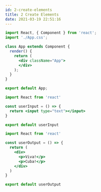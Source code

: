 ```yaml
---
id: 2-create-elements
title: 2 Create Elements
date: 2021-03-19 22:51:16
---
```


```jsx title="App.js"
import React, { Component } from 'react';
import './App.css';

class App extends Component {
  render() {
    return (
      <div className="App">
      </div>
    );
  }
}

export default App;
```

```jsx title="UserInput.js" {4}
import React from 'react'

const userInput = () => {
  return <input type="text"></input>
}

export default userInput
```

```jsx title="UserOutput.js" {6,7}
import React from 'react'

const userOutput = () => {
  return (
    <div>
      <p>Viva!</p>
      <p>Cuba!</p>
    </div>
  )
}

export default userOutput
```
